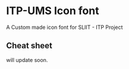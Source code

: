 # ITP-UMS Icon font
A Custom made icon font for SLIIT -  ITP Project

## Cheat sheet

will update soon.

